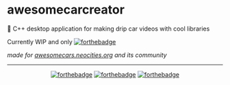 # awesomecarcreator

🥶 C++ desktop application for making drip car videos with cool libraries

Currently WIP and only [![forthebadge](https://forthebadge.com/images/badges/works-on-my-machine.svg)](https://forthebadge.com)

*made for [awesomecars.neocities.org](https://awesomecars.neocities.org "🥶 Website") and its community*

---

<center>

[![forthebadge](https://forthebadge.com/images/badges/made-with-c-plus-plus.svg)](https://forthebadge.com)
[![forthebadge](https://media.discordapp.net/attachments/952581392569597962/954680153127129118/uses-vcpkg.png)](https://forthebadge.com)
[![forthebadge](https://forthebadge.com/images/badges/designed-in-ms-paint.svg)](https://forthebadge.com)
